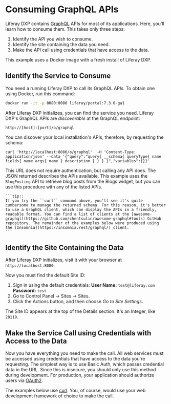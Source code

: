 # Consuming GraphQL APIs

Liferay DXP contains [GraphQL](https://graphql.org) APIs for most of its applications. Here, you'll learn how to consume them. This takes only three steps: 

1. Identify the API you wish to consume. 
1. Identify the site containing the data you need. 
1. Make the API call using credentials that have access to the data. 

This example uses a Docker image with a fresh install of Liferay DXP. 

## Identify the Service to Consume

You need a running Liferay DXP to call its GraphQL APIs. To obtain one using Docker, run this command: 

```bash
docker run -it -p 8080:8080 liferay/portal:7.3.0-ga1
```

After Liferay DXP initializes, you can find the service you need. Liferay DXP's GraphQL APIs are *discoverable* at the GraphQL endpoint: 

```
http://[host]:[port]/o/graphql
```

You can discover your local installation's APIs, therefore, by requesting the schema: 

```
curl 'http://localhost:8080/o/graphql'  -H 'Content-Type: application/json' --data '{"query":"query{ __schema{ queryType{ name fields{ name args{ name } description } } } }","variables":{}}'
```

This URL does not require authentication, but calling any API does. The JSON returned describes the APIs available. This example uses the `BlogPosting` API to retrieve blog posts from the Blogs widget, but you can use this procedure with any of the listed APIs. 

    ```tip::
    If you try the ``curl`` command above, you'll see it's quite cumbersome to manage the returned schema. For this reason, it's better to use a GraphQL client, which can display the APIs in a friendly, readable format. You can find a list of clients at the [awesome-graphql](https://github.com/chentsulin/awesome-graphql#tools) GitHub repository. The remainder of the examples below were produced using the [Insomnia](https://insomnia.rest/graphql/) client.
    ```

## Identify the Site Containing the Data

After Liferay DXP initializes, visit it with your browser at `http://localhost:8080`. 

Now you must find the default Site ID:

1. Sign in using the default credentials: 
   **User Name:** `test@liferay.com`
   **Password:** `test`
1. Go to Control Panel &rarr; Sites &rarr; Sites. 
1. Click the Actions button, and then choose *Go to Site Settings*. 

The Site ID appears at the top of the Details section. It's an Integer, like `20119`.

## Make the Service Call using Credentials with Access to the Data

Now you have everything you need to make the call. All web services must be accessed using credentials that have access to the data you're requesting. The simplest way is to use Basic Auth, which passes credential data in the URL. Since this is insecure, you should only use this method during development. For production, your application should authorize users via [OAuth2](../../installation-and-upgrades/securing-liferay/configuring-sso/introduction-to-using-oauth2.md). 

The examples below use [curl](https://curl.haxx.se). You, of course, would use your web development framework of choice to make the call. 

